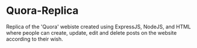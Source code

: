 # Quora-Replica
Replica of the 'Quora' webiste created using ExpressJS, NodeJS, and HTML where people can create, update, edit and delete posts on the website according to their wish.
